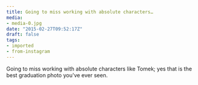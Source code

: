 ```yaml
---
title: Going to miss working with absolute characters…
media:
- media-0.jpg
date: "2015-02-27T09:52:17Z"
draft: false
tags:
- imported
- from-instagram
---
```

Going to miss working with absolute characters like Tomek; yes that is the best graduation photo you've ever seen.
